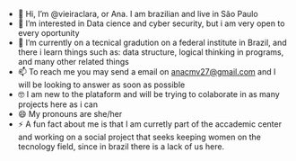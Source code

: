 - 👋 Hi, I’m @vieiraclara, or Ana. I am brazilian and live in São Paulo
- 👀 I’m interested in Data cience and cyber security, but i am very open to every oportunity
- 🌱 I’m currently on a tecnical gradution on a federal institute in Brazil, and there i learn things such as: data structure, logical thinking in programs, and many other related things
- 📫 To reach me you may send a email on anacmv27@gmail.com and I will be looking to answer as soon as possible
- 🤓 I am new to the plataform and will be trying to colaborate in as many projects here as i can
- 😄 My pronouns are she/her
- ⚡ A fun fact about me is that I am curretly part of the accademic center and working on a social project that seeks keeping women on the tecnology field, since in brazil there is a lack of us here.
